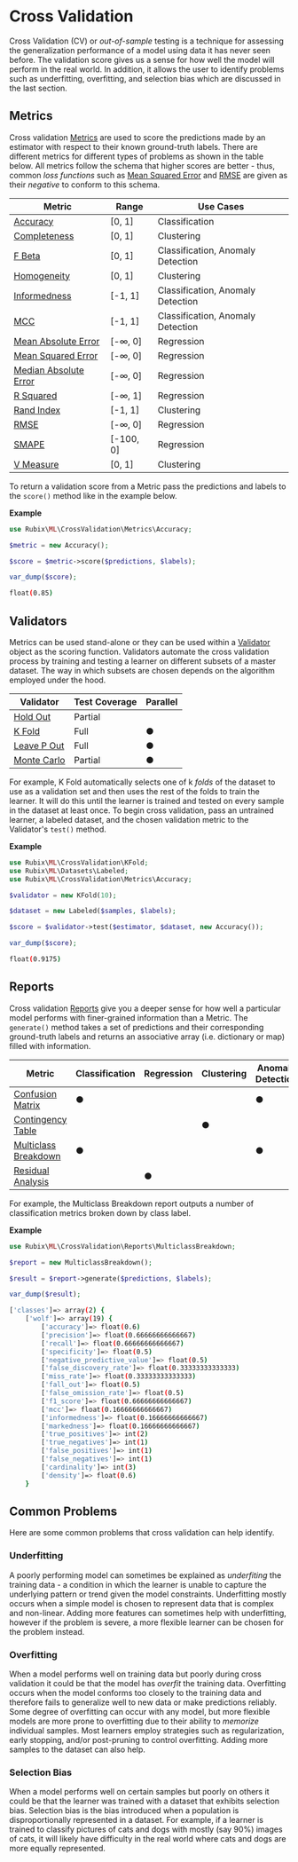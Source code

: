 # Cross Validation
Cross Validation (CV) or *out-of-sample* testing is a technique for assessing the generalization performance of a model using data it has never seen before. The validation score gives us a sense for how well the model will perform in the real world. In addition, it allows the user to identify problems such as underfitting, overfitting, and selection bias which are discussed in the last section.

## Metrics
Cross validation [Metrics](cross-validation/metrics/api.md) are used to score the predictions made by an estimator with respect to their known ground-truth labels. There are different metrics for different types of problems as shown in the table below. All metrics follow the schema that higher scores are better - thus, common *loss functions* such as [Mean Squared Error](https://docs.rubixml.com/en/latest/cross-validation/metrics/mean-squared-error.html) and [RMSE](https://docs.rubixml.com/en/latest/cross-validation/metrics/rmse.html) are given as their *negative* to conform to this schema.

| Metric | Range | Use Cases | 
|---|---|---|
| [Accuracy](cross-validation/metrics/accuracy.md) | [0, 1] | Classification |
| [Completeness](cross-validation/metrics/completeness.md) | [0, 1] | Clustering |
| [F Beta](cross-validation/metrics/f-beta.md) | [0, 1] | Classification, Anomaly Detection |
| [Homogeneity](cross-validation/metrics/homogeneity.md) | [0, 1] | Clustering |
| [Informedness](cross-validation/metrics/informedness.md) | [-1, 1] | Classification, Anomaly Detection |
| [MCC](cross-validation/metrics/mcc.md) | [-1, 1] | Classification, Anomaly Detection |
| [Mean Absolute Error](cross-validation/metrics/mean-absolute-error.md) | [-∞, 0] | Regression |
| [Mean Squared Error](cross-validation/metrics/mean-squared-error.md) | [-∞, 0] | Regression |
| [Median Absolute Error](cross-validation/metrics/median-absolute-error.md) | [-∞, 0] | Regression |
| [R Squared](cross-validation/metrics/r-squared.md) | [-∞, 1] | Regression |
| [Rand Index](cross-validation/metrics/rand-index.md) | [-1, 1] | Clustering |
| [RMSE](cross-validation/metrics/rmse.md) | [-∞, 0] | Regression | 
| [SMAPE](cross-validation/metrics/smape.md) | [-100, 0] | Regression |
| [V Measure](cross-validation/metrics/v-measure.md) | [0, 1] | Clustering |

To return a validation score from a Metric pass the predictions and labels to the `score()` method like in the example below.

**Example**

```php
use Rubix\ML\CrossValidation\Metrics\Accuracy;

$metric = new Accuracy();

$score = $metric->score($predictions, $labels);

var_dump($score);
```

```sh
float(0.85)
```

## Validators
Metrics can be used stand-alone or they can be used within a [Validator](cross-validation/api.md) object as the scoring function. Validators automate the cross validation process by training and testing a learner on different subsets of a master dataset. The way in which subsets are chosen depends on the algorithm employed under the hood.

| Validator | Test Coverage | Parallel |
|---|---|---|
| [Hold Out](cross-validation/hold-out.md) | Partial | |
| [K Fold](cross-validation/k-fold.md) | Full | ● |
| [Leave P Out](cross-validation/leave-p-out.md) | Full | ● |
| [Monte Carlo](cross-validation/monte-carlo.md) | Partial | ● |

For example, K Fold automatically selects one of k *folds* of the dataset to use as a validation set and then uses the rest of the folds to train the learner. It will do this until the learner is trained and tested on every sample in the dataset at least once. To begin cross validation, pass an untrained learner, a labeled dataset, and the chosen validation metric to the Validator's `test()` method.

**Example**

```php
use Rubix\ML\CrossValidation\KFold;
use Rubix\ML\Datasets\Labeled;
use Rubix\ML\CrossValidation\Metrics\Accuracy;

$validator = new KFold(10);

$dataset = new Labeled($samples, $labels);

$score = $validator->test($estimator, $dataset, new Accuracy());

var_dump($score);
```

```sh
float(0.9175)
```

## Reports
Cross validation [Reports](cross-validation/reports/api.md) give you a deeper sense for how well a particular model performs with finer-grained information than a Metric. The `generate()` method takes a set of predictions and their corresponding ground-truth labels and returns an associative array (i.e. dictionary or map) filled with information. 

| Metric | Classification | Regression | Clustering | Anomaly Detection | 
|---|---|---|---|---|
| [Confusion Matrix](cross-validation/reports/confusion-matrix.md) | ● | | | ● |
| [Contingency Table](cross-validation/reports/contingency-table.md) | | | ● | |
| [Multiclass Breakdown](cross-validation/reports/multiclass-breakdown.md) | ● | | | ● |
| [Residual Analysis](cross-validation/reports/residual-analysis.md) | | ● | | |

For example, the Multiclass Breakdown report outputs a number of classification metrics broken down by class label.

**Example**

```php
use Rubix\ML\CrossValidation\Reports\MulticlassBreakdown;

$report = new MulticlassBreakdown();

$result = $report->generate($predictions, $labels);

var_dump($result);
```

```sh
['classes']=> array(2) {
	['wolf']=> array(19) {
      	['accuracy']=> float(0.6)
      	['precision']=> float(0.66666666666667)
      	['recall']=> float(0.66666666666667)
      	['specificity']=> float(0.5)
      	['negative_predictive_value']=> float(0.5)
      	['false_discovery_rate']=> float(0.33333333333333)
      	['miss_rate']=> float(0.33333333333333)
      	['fall_out']=> float(0.5)
      	['false_omission_rate']=> float(0.5)
     	['f1_score']=> float(0.66666666666667)
      	['mcc']=> float(0.16666666666667)
      	['informedness']=> float(0.16666666666667)
      	['markedness']=> float(0.16666666666667)
      	['true_positives']=> int(2)
      	['true_negatives']=> int(1)
      	['false_positives']=> int(1)
      	['false_negatives']=> int(1)
      	['cardinality']=> int(3)
      	['density']=> float(0.6)
    }
```

## Common Problems
Here are some common problems that cross validation can help identify.

### Underfitting
A poorly performing model can sometimes be explained as *underfiting* the training data - a condition in which the learner is unable to capture the underlying pattern or trend given the model constraints. Underfitting mostly occurs when a simple model is chosen to represent data that is complex and non-linear. Adding more features can sometimes help with underfitting, however if the problem is severe, a more flexible learner can be chosen for the problem instead.

### Overfitting
When a model performs well on training data but poorly during cross validation it could be that the model has *overfit* the training data. Overfitting occurs when the model conforms too closely to the training data and therefore fails to generalize well to new data or make predictions reliably. Some degree of overfitting can occur with any model, but more flexible models are more prone to overfitting due to their ability to *memorize* individual samples. Most learners employ strategies such as regularization, early stopping, and/or post-pruning to control overfitting. Adding more samples to the dataset can also help.

### Selection Bias
When a model performs well on certain samples but poorly on others it could be that the learner was trained with a dataset that exhibits selection bias. Selection bias is the bias introduced when a population is disproportionally represented in a dataset. For example, if a learner is trained to classify pictures of cats and dogs with mostly (say 90%) images of cats, it will likely have difficulty in the real world where cats and dogs are more equally represented.